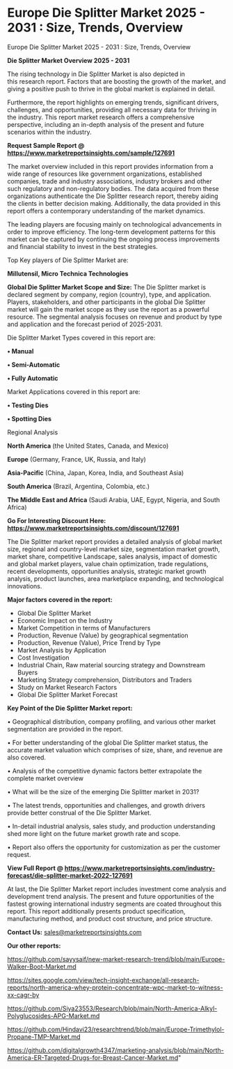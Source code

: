 # Europe Die Splitter Market 2025 - 2031 : Size, Trends, Overview
 Europe Die Splitter Market 2025 - 2031 : Size, Trends, Overview

<Strong> Die Splitter Market Overview 2025 - 2031</strong>

The rising technology in Die Splitter Market is also depicted in this research report. Factors that are boosting the growth of the market, and giving a positive push to thrive in the global market is explained in detail.

Furthermore, the report highlights on emerging trends, significant drivers, challenges, and opportunities, providing all necessary data for thriving in the industry. This report market research offers a comprehensive perspective, including an in-depth analysis of the present and future scenarios within the industry.

<strong>Request Sample Report @ <a href=https://www.marketreportsinsights.com/sample/127691>https://www.marketreportsinsights.com/sample/127691</a></strong>

The market overview included in this report provides information from a wide range of resources like government organizations, established companies, trade and industry associations, industry brokers and other such regulatory and non-regulatory bodies. The data acquired from these organizations authenticate the Die Splitter research report, thereby aiding the clients in better decision making. Additionally, the data provided in this report offers a contemporary understanding of the market dynamics.

The leading players are focusing mainly on technological advancements in order to improve efficiency. The long-term development patterns for this market can be captured by continuing the ongoing process improvements and financial stability to invest in the best strategies.

Top Key players of Die Splitter Market are:

<strong>Millutensil, Micro Technica Technologies</strong>

<strong><b>Global Die Splitter Market Scope and Size:</b></strong>
The Die Splitter market is declared segment by company, region (country), type, and application. Players, stakeholders, and other participants in the global Die Splitter market will gain the market scope as they use the report as a powerful resource. The segmental analysis focuses on revenue and product by type and application and the forecast period of 2025-2031.

Die Splitter Market Types covered in this report are:

<strong>• Manual

• Semi-Automatic

• Fully Automatic</strong>

Market Applications covered in this report are:

<strong>• Testing Dies

• Spotting Dies</strong> 

Regional Analysis

<strong>North America</strong> (the United States, Canada, and Mexico)

<strong>Europe</strong> (Germany, France, UK, Russia, and Italy)

<strong>Asia-Pacific</strong> (China, Japan, Korea, India, and Southeast Asia)

<strong>South America</strong> (Brazil, Argentina, Colombia, etc.)

<strong>The Middle East and Africa</strong> (Saudi Arabia, UAE, Egypt, Nigeria, and South Africa)

<strong>Go For Interesting Discount Here: <a href=https://www.marketreportsinsights.com/discount/127691>https://www.marketreportsinsights.com/discount/127691</a></strong>

The Die Splitter market report provides a detailed analysis of global market size, regional and country-level market size, segmentation market growth, market share, competitive Landscape, sales analysis, impact of domestic and global market players, value chain optimization, trade regulations, recent developments, opportunities analysis, strategic market growth analysis, product launches, area marketplace expanding, and technological innovations.

<strong><b>Major factors covered in the report:</b></strong>
<ul>
  <li>Global Die Splitter Market </li>
  <li>Economic Impact on the Industry</li>
  <li>Market Competition in terms of Manufacturers</li>
  <li>Production, Revenue (Value) by geographical segmentation</li>
  <li>Production, Revenue (Value), Price Trend by Type</li>
  <li>Market Analysis by Application</li>
  <li>Cost Investigation</li>
  <li>Industrial Chain, Raw material sourcing strategy and Downstream Buyers</li>
  <li>Marketing Strategy comprehension, Distributors and Traders</li>
  <li>Study on Market Research Factors</li>
  <li>Global Die Splitter Market Forecast</li>
</ul>

<strong><b>Key Point of the Die Splitter Market report:</b></strong>

• Geographical distribution, company profiling, and various other market segmentation are provided in the report.

• For better understanding of the global Die Splitter market status, the accurate market valuation which comprises of size, share, and revenue are also covered.

• Analysis of the competitive dynamic factors better extrapolate the complete market overview

• What will be the size of the emerging Die Splitter market in 2031?

• The latest trends, opportunities and challenges, and growth drivers provide better construal of the Die Splitter Market.

• In-detail industrial analysis, sales study, and production understanding shed more light on the future market growth rate and scope.

• Report also offers the opportunity for customization as per the customer request.

<strong><b>View Full Report @ <a href=https://www.marketreportsinsights.com/industry-forecast/die-splitter-market-2022-127691>https://www.marketreportsinsights.com/industry-forecast/die-splitter-market-2022-127691</a></b></strong>


At last, the Die Splitter Market report includes investment come analysis and development trend analysis. The present and future opportunities of the fastest growing international industry segments are coated throughout this report. This report additionally presents product specification, manufacturing method, and product cost structure, and price structure.

<strong>Contact Us:</strong>
sales@marketreportsinsights.com

<strong>Our other reports:</strong>

<a href=https://github.com/sayysaif/new-market-research-trend/blob/main/Europe-Walker-Boot-Market.md>https://github.com/sayysaif/new-market-research-trend/blob/main/Europe-Walker-Boot-Market.md</a>

<a href=https://sites.google.com/view/tech-insight-exchange/all-research-reports/north-america-whey-protein-concentrate-wpc-market-to-witness-xx-cagr-by>https://sites.google.com/view/tech-insight-exchange/all-research-reports/north-america-whey-protein-concentrate-wpc-market-to-witness-xx-cagr-by</a>

<a href=https://github.com/Siya23553/Research/blob/main/North-America-Alkyl-Polyglucosides-APG-Market.md>https://github.com/Siya23553/Research/blob/main/North-America-Alkyl-Polyglucosides-APG-Market.md</a>

<a href=https://github.com/Hindavi23/researchtrend/blob/main/Europe-Trimethylol-Propane-TMP-Market.md>https://github.com/Hindavi23/researchtrend/blob/main/Europe-Trimethylol-Propane-TMP-Market.md</a>

<a href=https://github.com/digitalgrowth4347/marketing-analysis/blob/main/North-America-ER-Targeted-Drugs-for-Breast-Cancer-Market.md>https://github.com/digitalgrowth4347/marketing-analysis/blob/main/North-America-ER-Targeted-Drugs-for-Breast-Cancer-Market.md</a>"
